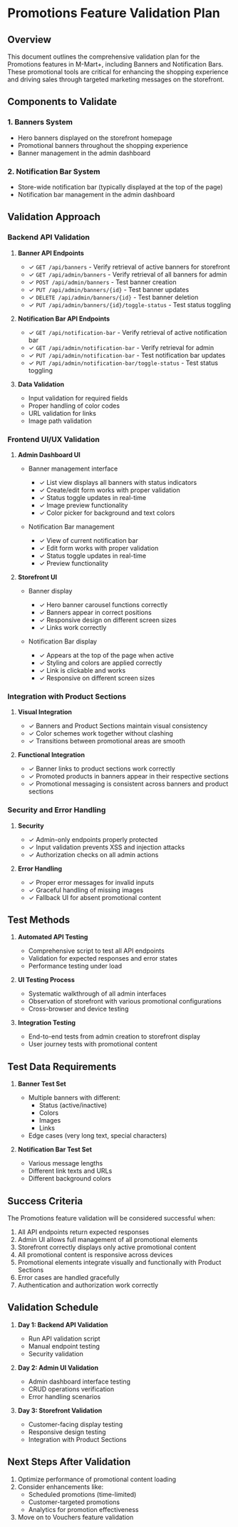 # Promotions Feature Validation Plan

## Overview

This document outlines the comprehensive validation plan for the Promotions features in M-Mart+, including Banners and Notification Bars. These promotional tools are critical for enhancing the shopping experience and driving sales through targeted marketing messages on the storefront.

## Components to Validate

### 1. Banners System
- Hero banners displayed on the storefront homepage
- Promotional banners throughout the shopping experience
- Banner management in the admin dashboard

### 2. Notification Bar System
- Store-wide notification bar (typically displayed at the top of the page)
- Notification bar management in the admin dashboard

## Validation Approach

### Backend API Validation

1. **Banner API Endpoints**
   - ✓ `GET /api/banners` - Verify retrieval of active banners for storefront
   - ✓ `GET /api/admin/banners` - Verify retrieval of all banners for admin
   - ✓ `POST /api/admin/banners` - Test banner creation
   - ✓ `PUT /api/admin/banners/{id}` - Test banner updates
   - ✓ `DELETE /api/admin/banners/{id}` - Test banner deletion
   - ✓ `PUT /api/admin/banners/{id}/toggle-status` - Test status toggling

2. **Notification Bar API Endpoints**
   - ✓ `GET /api/notification-bar` - Verify retrieval of active notification bar
   - ✓ `GET /api/admin/notification-bar` - Verify retrieval for admin
   - ✓ `PUT /api/admin/notification-bar` - Test notification bar updates
   - ✓ `PUT /api/admin/notification-bar/toggle-status` - Test status toggling

3. **Data Validation**
   - Input validation for required fields
   - Proper handling of color codes
   - URL validation for links
   - Image path validation

### Frontend UI/UX Validation

1. **Admin Dashboard UI**
   - Banner management interface
     - ✓ List view displays all banners with status indicators
     - ✓ Create/edit form works with proper validation
     - ✓ Status toggle updates in real-time
     - ✓ Image preview functionality
     - ✓ Color picker for background and text colors
   
   - Notification Bar management
     - ✓ View of current notification bar
     - ✓ Edit form works with proper validation
     - ✓ Status toggle updates in real-time
     - ✓ Preview functionality

2. **Storefront UI**
   - Banner display
     - ✓ Hero banner carousel functions correctly
     - ✓ Banners appear in correct positions
     - ✓ Responsive design on different screen sizes
     - ✓ Links work correctly
   
   - Notification Bar display
     - ✓ Appears at the top of the page when active
     - ✓ Styling and colors are applied correctly
     - ✓ Link is clickable and works
     - ✓ Responsive on different screen sizes

### Integration with Product Sections

1. **Visual Integration**
   - ✓ Banners and Product Sections maintain visual consistency
   - ✓ Color schemes work together without clashing
   - ✓ Transitions between promotional areas are smooth

2. **Functional Integration**
   - ✓ Banner links to product sections work correctly
   - ✓ Promoted products in banners appear in their respective sections
   - ✓ Promotional messaging is consistent across banners and product sections

### Security and Error Handling

1. **Security**
   - ✓ Admin-only endpoints properly protected
   - ✓ Input validation prevents XSS and injection attacks
   - ✓ Authorization checks on all admin actions

2. **Error Handling**
   - ✓ Proper error messages for invalid inputs
   - ✓ Graceful handling of missing images
   - ✓ Fallback UI for absent promotional content

## Test Methods

1. **Automated API Testing**
   - Comprehensive script to test all API endpoints
   - Validation for expected responses and error states
   - Performance testing under load

2. **UI Testing Process**
   - Systematic walkthrough of all admin interfaces
   - Observation of storefront with various promotional configurations
   - Cross-browser and device testing

3. **Integration Testing**
   - End-to-end tests from admin creation to storefront display
   - User journey tests with promotional content

## Test Data Requirements

1. **Banner Test Set**
   - Multiple banners with different:
     - Status (active/inactive)
     - Colors
     - Images
     - Links
   - Edge cases (very long text, special characters)

2. **Notification Bar Test Set**
   - Various message lengths
   - Different link texts and URLs
   - Different background colors

## Success Criteria

The Promotions feature validation will be considered successful when:

1. All API endpoints return expected responses
2. Admin UI allows full management of all promotional elements
3. Storefront correctly displays only active promotional content
4. All promotional content is responsive across devices
5. Promotional elements integrate visually and functionally with Product Sections
6. Error cases are handled gracefully
7. Authentication and authorization work correctly

## Validation Schedule

1. **Day 1: Backend API Validation**
   - Run API validation script
   - Manual endpoint testing
   - Security validation

2. **Day 2: Admin UI Validation**
   - Admin dashboard interface testing
   - CRUD operations verification
   - Error handling scenarios

3. **Day 3: Storefront Validation**
   - Customer-facing display testing
   - Responsive design testing
   - Integration with Product Sections

## Next Steps After Validation

1. Optimize performance of promotional content loading
2. Consider enhancements like:
   - Scheduled promotions (time-limited)
   - Customer-targeted promotions
   - Analytics for promotion effectiveness
3. Move on to Vouchers feature validation
